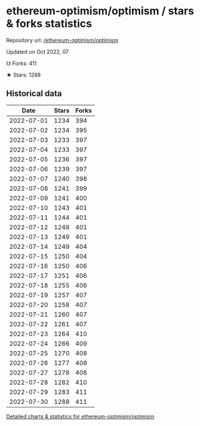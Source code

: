 # ethereum-optimism/optimism / stars & forks statistics

Repository url: [/ethereum-optimism/optimism](https://github.com/ethereum-optimism/optimism)

Updated on Oct 2022, 07

☋ Forks: 411

★ Stars: 1288

## Historical data
| Date | Stars | Forks |
|------|-------|-------|
| 2022-07-01 | 1234 | 394 | 
| 2022-07-02 | 1234 | 395 | 
| 2022-07-03 | 1233 | 397 | 
| 2022-07-04 | 1233 | 397 | 
| 2022-07-05 | 1236 | 397 | 
| 2022-07-06 | 1239 | 397 | 
| 2022-07-07 | 1240 | 398 | 
| 2022-07-08 | 1241 | 399 | 
| 2022-07-09 | 1241 | 400 | 
| 2022-07-10 | 1243 | 401 | 
| 2022-07-11 | 1244 | 401 | 
| 2022-07-12 | 1248 | 401 | 
| 2022-07-13 | 1249 | 401 | 
| 2022-07-14 | 1249 | 404 | 
| 2022-07-15 | 1250 | 404 | 
| 2022-07-16 | 1250 | 406 | 
| 2022-07-17 | 1251 | 406 | 
| 2022-07-18 | 1255 | 406 | 
| 2022-07-19 | 1257 | 407 | 
| 2022-07-20 | 1258 | 407 | 
| 2022-07-21 | 1260 | 407 | 
| 2022-07-22 | 1261 | 407 | 
| 2022-07-23 | 1264 | 410 | 
| 2022-07-24 | 1266 | 409 | 
| 2022-07-25 | 1270 | 408 | 
| 2022-07-26 | 1277 | 408 | 
| 2022-07-27 | 1278 | 408 | 
| 2022-07-28 | 1282 | 410 | 
| 2022-07-29 | 1283 | 411 | 
| 2022-07-30 | 1288 | 411 | 


[Detailed charts & statistics for ethereum-optimism/optimism](https://reviewgithub.com/rep/ethereum-optimism/optimism)
